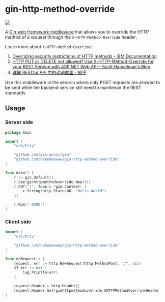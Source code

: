 # gin-http-method-override

[![](https://goreportcard.com/badge/github.com/nekomeowww/gin-http-method-override)](https://goreportcard.com/report/github.com/nekomeowww/gin-http-method-override)

A [Gin web framework middleware](https://github.com/gin-gonic/gin) that allows you to override the HTTP method of a request through the `X-HTTP-Method-Override` header.

Learn more about `X-HTTP-Method-Override`:

1. [Overriding security restrictions of HTTP methods - IBM Documentation](https://www.ibm.com/docs/en/odm/8.10?topic=methods-overriding-security-restrictions-http)
2. [HTTP PUT or DELETE not allowed? Use X-HTTP-Method-Override for your REST Service with ASP.NET Web API - Scott Hanselman's Blog](https://www.hanselman.com/blog/http-put-or-delete-not-allowed-use-xhttpmethodoverride-for-your-rest-service-with-aspnet-web-api)
3. [详解 RESTful API 中的动词覆盖 - 知乎](https://zhuanlan.zhihu.com/p/128052857)

Use this middleware in the senario where only POST requests are allowed to be sent while the backend service still need to maintenan the REST standards.

## Usage

### Server side

```go
package main

import (
    "net/http"

    "github.com/gin-gonic/gin"
    "github.com/nekomeowww/gin-http-method-override"
)

func main() {
	r := gin.Default()
	r.Use(ginhttpmethodoverride.New(r))
	r.PUT("/", func(c *gin.Context) {
		c.String(http.StatusOK, "Hello World")
	})

	r.Run(":8080")
}
```

### Client side

```go
import (
    "net/http"

    "github.com/nekomeowww/gin-http-method-override"
)

func doRequest() {
	request, err := http.NewRequest(http.MethodPost, "/", nil)
	if err != nil {
		log.Println(err)
	}

	request.Header = http.Header{}
	request.Header.Set(ginhttpmethodoverride.XHTTPMethodOverrideHeader, "PUT")
}
```
